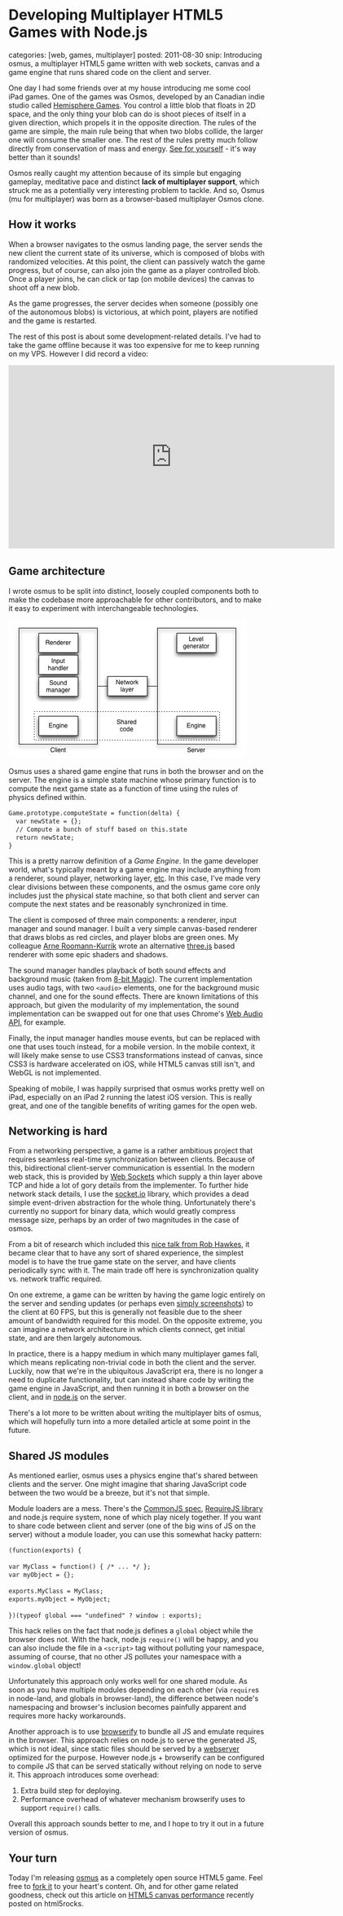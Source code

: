 Developing Multiplayer HTML5 Games with Node.js
===============================================
categories: [web, games, multiplayer]
posted: 2011-08-30
snip: Introducing osmus, a multiplayer HTML5 game written with web sockets, canvas
  and a game engine that runs shared code on the client and server.




One day I had some friends over at my house introducing me some cool iPad
games. One of the games was Osmos, developed by an Canadian indie studio called
[Hemisphere Games][hg]. You control a little blob that floats in 2D space, and
the only thing your blob can do is shoot pieces of itself in a given
direction, which propels it in the opposite direction. The rules of the game
are simple, the main rule being that when two blobs collide, the larger one
will consume the smaller one. The rest of the rules pretty much follow directly
from conservation of mass and energy. [See for yourself][osmos] - it's way
better than it sounds!

Osmos really caught my attention because of its simple but engaging gameplay,
meditative pace and distinct **lack of multiplayer support**, which struck me
as a potentially very interesting problem to tackle. And so, Osmus (mu for
multiplayer) was born as a browser-based multiplayer Osmos clone.

## How it works

When a browser navigates to the osmus landing page, the server sends the new
client the current state of its universe, which is composed of blobs with
randomized velocities. At this point, the client can passively watch the game
progress, but of course, can also join the game as a player controlled blob.
Once a player joins, he can click or tap (on mobile devices) the canvas to
shoot off a new blob.

As the game progresses, the server decides when someone (possibly one of the
autonomous blobs) is victorious, at which point, players are notified and the
game is restarted.

The rest of this post is about some development-related details. I've had to take the game offline because it was too expensive for me to keep running on my VPS.
However I did record a video:

<iframe width="640" height="360" src="http://www.youtube.com/embed/NiPZK3g_i1M" frameborder="0" allowfullscreen></iframe>

## Game architecture

I wrote osmus to be split into distinct, loosely coupled components both to
make the codebase more approachable for other contributors, and to make it easy
to experiment with interchangeable technologies.

![architecture][]

Osmus uses a shared game engine that runs in both the browser and on
the server. The engine is a simple state machine whose primary function
is to compute the next game state as a function of time using the rules of
physics defined within.

    Game.prototype.computeState = function(delta) {
      var newState = {};
      // Compute a bunch of stuff based on this.state
      return newState;
    }

This is a pretty narrow definition of a *Game Engine*. In the game developer
world, what's typically meant by a game engine may include anything from a
renderer, sound player, networking layer, [etc][engine]. In this case, I've
made very clear divisions between these components, and the osmus game core
only includes just the physical state machine, so that both client and server
can compute the next states and be reasonably synchronized in time.

The client is composed of three main components: a renderer, input
manager and sound manager. I built a very simple canvas-based renderer
that draws blobs as red circles, and player blobs are green ones. My
colleague [Arne Roomann-Kurrik][arne] wrote an alternative
[three.js][3js] based renderer with some epic shaders and shadows.

The sound manager handles playback of both sound effects and background music
(taken from [8-bit Magic][8bit]). The current implementation uses audio tags,
with two `<audio>` elements, one for the background music channel, and one for
the sound effects. There are known limitations of this approach, but given the
modularity of my implementation, the sound implementation can be swapped out
for one that uses Chrome's [Web Audio API][webaudio], for example.

Finally, the input manager handles mouse events, but can be replaced with one
that uses touch instead, for a mobile version. In the mobile context, it will
likely make sense to use CSS3 transformations instead of canvas, since CSS3 is
hardware accelerated on iOS, while HTML5 canvas still isn't, and WebGL is not
implemented.

Speaking of mobile, I was happily surprised that osmus works pretty well on
iPad, especially on an iPad 2 running the latest iOS version. This is really
great, and one of the tangible benefits of writing games for the open web.

## Networking is hard

From a networking perspective, a game is a rather ambitious project that
requires seamless real-time synchronization between clients. Because of this,
bidirectional client-server communication is essential. In the modern web
stack, this is provided by [Web Sockets][sockets] which supply a thin layer
above TCP and hide a lot of gory details from the implementer. To further hide
network stack details, I use the [socket.io][] library, which provides a dead
simple event-driven abstraction for the whole thing. Unfortunately there's
currently no support for binary data, which would greatly compress message
size, perhaps by an order of two magnitudes in the case of osmos.

From a bit of research which included this [nice talk from Rob Hawkes][rob], it
became clear that to have any sort of shared experience, the simplest model is
to have the true game state on the server, and have clients periodically sync
with it. The main trade off here is synchronization quality vs. network
traffic required.

On one extreme, a game can be written by having the game logic entirely on the
server and sending updates (or perhaps even [simply screenshots][onlive]) to
the client at 60 FPS, but this is generally not feasible due to the sheer
amount of bandwidth required for this model. On the opposite extreme, you can
imagine a network architecture in which clients connect, get initial state, and
are then largely autonomous.

In practice, there is a happy medium in which many multiplayer games fall,
which means replicating non-trivial code in both the client and the server.
Luckily, now that we're in the ubiquitous JavaScript era, there is no longer a
need to duplicate functionality, but can instead share code by writing the game
engine in JavaScript, and then running it in both a browser on the client, and
in [node.js][] on the server.

There's a lot more to be written about writing the multiplayer bits of osmus,
which will hopefully turn into a more detailed article at some point in the
future.

## Shared JS modules

As mentioned earlier, osmus uses a physics engine that's shared between clients
and the server. One might imagine that sharing JavaScript code between the two
would be a breeze, but it's not that simple.

Module loaders are a mess. There's the [CommonJS spec][commonjs],
[RequireJS library][requirejs] and node.js require system, none of which play
nicely together. If you want to share code between client and server (one of
the big wins of JS on the server) without a module loader, you can use this
somewhat hacky pattern:

    (function(exports) {

    var MyClass = function() { /* ... */ };
    var myObject = {};

    exports.MyClass = MyClass;
    exports.myObject = MyObject;

    })(typeof global === "undefined" ? window : exports);

This hack relies on the fact that node.js defines a `global` object while the
browser does not. With the hack, node.js `require()` will be happy, and you can
also include the file in a `<script>` tag without polluting your namespace,
assuming of course, that no other JS pollutes your namespace with a
`window.global` object!

Unfortunately this approach only works well for one shared module. As soon as
you have multiple modules depending on each other (via `require`s in node-land,
and globals in browser-land), the difference between node's namespacing and
browser's inclusion becomes painfully apparent and requires more hacky
workarounds.

Another approach is to use [browserify][] to bundle all JS and emulate
requires in the browser. This approach relies on node.js to serve the
generated JS, which is not ideal, since static files should be served by a
[webserver][nginx] optimized for the purpose. However node.js + browserify can
be configured to compile JS that can be served statically without relying on
node to serve it. This approach introduces some overhead:

1. Extra build step for deploying.
2. Performance overhead of whatever mechanism browserify uses to support
   `require()` calls.

Overall this approach sounds better to me, and I hope to try it out in a future
version of osmus.

## Your turn

Today I'm releasing [osmus][] as a completely open source HTML5 game. Feel
free to [fork it][git] to your heart's content. Oh, and for other game related
goodness, check out this article on [HTML5 canvas performance][h5r] recently
posted on html5rocks.


[browserify]: http://substack.net/posts/24ab8c/browserify-browser-side-require-for-your-node-js
[8bit]: http://feryl.bandcamp.com/album/8-bit-magic-a-module-chiptune-collection
[hg]: http://www.hemispheregames.com
[architecture]: osmus-architecture.png
[state]: osmus-state.png
[node.js]: http://nodejs.org/
[osmus]: http://o.smus.com/
[socket.io]: http://socket.io/
[sockets]: http://dev.w3.org/html5/websockets/
[arne]: http://twitter.com/kurrik
[webaudio]: https://dvcs.w3.org/hg/audio/raw-file/tip/webaudio/specification.html
[audiodata]: https://wiki.mozilla.org/Audio_Data_API
[3js]: https://github.com/mrdoob/three.js/
[engine]: http://en.wikipedia.org/wiki/Game_engine
[rob]: http://www.youtube.com/watch?v=zj1qTrpuXJ8
[git]: https://github.com/borismus/osmus
[canvasperf]: http://www.html5rocks.com/en/tutorials/canvas/performance/
[osmos]: http://www.youtube.com/watch?v=pso6UBicLWU
[h5r]: http://www.html5rocks.com/en/tutorials/canvas/performance/
[onlive]: http://www.onlive.com/
[commonjs]: http://www.commonjs.org/
[requirejs]: http://requirejs.org/
[nginx]: http://nginx.net/


